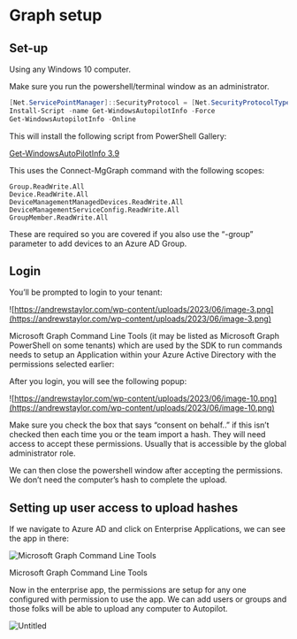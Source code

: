 # Graph setup

## Set-up

Using any Windows 10 computer. 

Make sure you run the powershell/terminal window as an administrator. 

```powershell
[Net.ServicePointManager]::SecurityProtocol = [Net.SecurityProtocolType]::Tls12
Install-Script -name Get-WindowsAutopilotInfo -Force
Get-WindowsAutopilotInfo -Online
```

This will install the following script from PowerShell Gallery: 

[Get-WindowsAutoPilotInfo 3.9](https://www.powershellgallery.com/packages/Get-WindowsAutoPilotInfo/3.9)

This uses the Connect-MgGraph command with the following scopes:

```
Group.ReadWrite.All
Device.ReadWrite.All
DeviceManagementManagedDevices.ReadWrite.All
DeviceManagementServiceConfig.ReadWrite.All
GroupMember.ReadWrite.All
```

These are required so you are covered if you also use the “-group” parameter to add devices to an Azure AD Group.

## Login

You’ll be prompted to login to your tenant:

![https://andrewstaylor.com/wp-content/uploads/2023/06/image-3.png](https://andrewstaylor.com/wp-content/uploads/2023/06/image-3.png)

Microsoft Graph Command Line Tools (it may be listed as Microsoft Graph PowerShell on some tenants) which are used by the SDK to run commands needs to setup an Application within your Azure Active Directory with the permissions selected earlier:

After you login, you will see the following popup: 

![https://andrewstaylor.com/wp-content/uploads/2023/06/image-10.png](https://andrewstaylor.com/wp-content/uploads/2023/06/image-10.png)

Make sure you check the box that says “consent on behalf..” if this isn’t checked then each time you or the team import a hash. They will need access to accept these permissions. Usually that is accessible by the global administrator role. 

We can then close the powershell window after accepting the permissions. We don’t need the computer’s hash to complete the upload. 

## Setting up user access to upload hashes

If we navigate to Azure AD and click on Enterprise Applications, we can see the app in there:

![Microsoft Graph Command Line Tools](https://andrewstaylor.com/wp-content/uploads/2023/06/image-5.png)

Microsoft Graph Command Line Tools

Now in the enterprise app, the permissions are setup for any one configured with permission to use the app. We can add users or groups and those folks will be able to upload any computer to Autopilot. 

![Untitled](Graph%20setup%204cafe5302df04bc7a6596c9fdbd0608c/Untitled.png)